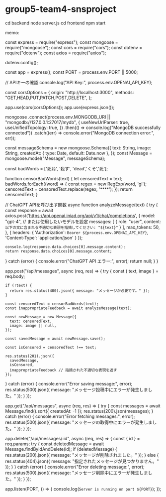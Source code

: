 # group5-team4-snsproject

cd backend
node server.js
cd frontend
npm start


memo:



const express = require("express");
const mongoose = require("mongoose");
const cors = require("cors");
const dotenv = require("dotenv");
const axios = require("axios");

dotenv.config();

const app = express();
const PORT = process.env.PORT || 5000;

// APIキーの確認
console.log("API Key:", process.env.OPENAI_API_KEY);

const corsOptions = {
  origin: "http://localhost:3000",
  methods: "GET,HEAD,PUT,PATCH,POST,DELETE",
};

app.use(cors(corsOptions));
app.use(express.json());

mongoose
  .connect(process.env.MONGODB_URI || "mongodb://127.0.0.1:27017/mydb", {
    useNewUrlParser: true,
    useUnifiedTopology: true,
  })
  .then(() => console.log("MongoDB successfully connected"))
  .catch((err) => console.error("MongoDB connection error:", err));

const messageSchema = new mongoose.Schema({
  text: String,
  image: String,
  createdAt: { type: Date, default: Date.now },
});
const Message = mongoose.model("Message", messageSchema);

const badWords = ['死ね', '殺す', 'dead','くそ','死'];

function censorBadWords(text) {
  let censoredText = text;
  badWords.forEach((word) => {
    const regex = new RegExp(word, 'gi');
    censoredText = censoredText.replace(regex, '****');
  });
  return censoredText;
}

// ChatGPT APIを呼び出す関数
async function analyzeMessage(text) {
  try {
    const response = await axios.post('https://api.openai.iniad.org/api/v1/chat/completions', {
      model: "gpt-4", // または使用したいモデルを設定
      messages: [
        {
          role: "user",
          content: `以下の文に含まれる不適切な表現を指摘してください: "${text}"`
        }
      ],
      max_tokens: 50,
    }, {
      headers: {
        'Authorization': `Bearer ${process.env.OPENAI_API_KEY}`,
        'Content-Type': 'application/json'
      }
    });

    console.log(response.data.choices[0].message.content);
    return response.data.choices[0].message.content;
  } catch (error) {
    console.error("ChatGPT API エラー:", error);
    return null;
  }
}

app.post("/api/messages", async (req, res) => {
  try {
    const { text, image } = req.body;

    if (!text) {
      return res.status(400).json({ message: "メッセージが必要です。" });
    }

    const censoredText = censorBadWords(text);
    const inappropriateFeedback = await analyzeMessage(text);

    const newMessage = new Message({
      text: censoredText,
      image: image || null,
    });

    const savedMessage = await newMessage.save();
    
    const isCensored = censoredText !== text;

    res.status(201).json({
      savedMessage,
      isCensored,
      inappropriateFeedback // 指摘された不適切な表現を返す
    });
  } catch (error) {
    console.error("Error saving message:", error);
    res.status(500).json({ message: "メッセージ投稿中にエラーが発生しました。" });
  }
});

app.get("/api/messages", async (req, res) => {
  try {
    const messages = await Message.find().sort({ createdAt: -1 });
    res.status(200).json(messages);
  } catch (error) {
    console.error("Error fetching messages:", error);
    res.status(500).json({ message: "メッセージの取得中にエラーが発生しました。" });
  }
});

app.delete("/api/messages/:id", async (req, res) => {
  const { id } = req.params;
  try {
    const deletedMessage = await Message.findByIdAndDelete(id);
    if (deletedMessage) {
      res.status(200).json({ message: "メッセージが削除されました。" });
    } else {
      res.status(404).json({ message: "指定されたメッセージが見つかりません。" });
    }
  } catch (error) {
    console.error("Error deleting message:", error);
    res.status(500).json({ message: "メッセージ削除中にエラーが発生しました。" });
  }
});

app.listen(PORT, () => {
  console.log(`Server is running on port ${PORT}`);
});